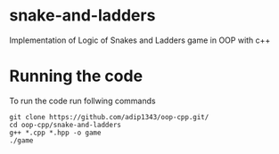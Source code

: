 # snake-and-ladders
Implementation of Logic of Snakes and Ladders game in OOP with c++

# Running the code
To run the code run follwing commands
```
git clone https://github.com/adip1343/oop-cpp.git/
cd oop-cpp/snake-and-ladders
g++ *.cpp *.hpp -o game
./game
```
